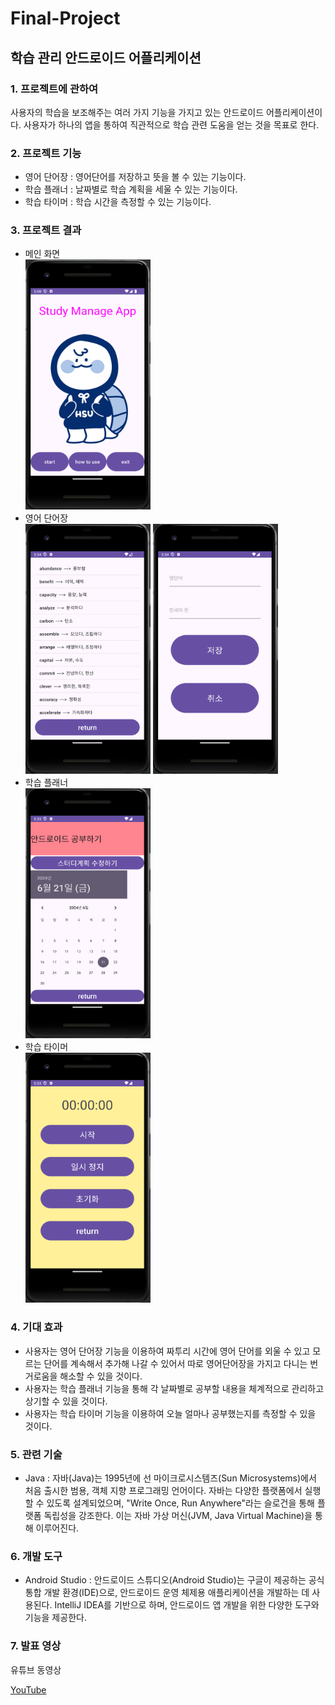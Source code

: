 # Final-Project

## 학습 관리 안드로이드 어플리케이션

### 1. 프로젝트에 관하여
  사용자의 학습을 보조해주는 여러 가지 기능을 가지고 있는 안드로이드 어플리케이션이다.
  사용자가 하나의 앱을 통하여 직관적으로 학습 관련 도움을 얻는 것을 목표로 한다.
### 2. 프로젝트 기능
- 영어 단어장 : 영어단어를 저장하고 뜻을 볼 수 있는 기능이다.
- 학습 플래너 : 날짜별로 학습 계획을 세울 수 있는 기능이다.
- 학습 타이머 : 학습 시간을 측정할 수 있는 기능이다.
### 3. 프로젝트 결과
- 메인 화면 <br> <img src="images/main.png" width="200" height="400" />
- 영어 단어장 <br> <img src="images/word1.png" width="200" height="400" />  <img src="images/word2.png" width="200" height="400" />
- 학습 플래너 <br> <img src="images/plan.png" width="200" height="400" />
- 학습 타이머 <br> <img src="images/timer.png" width="200" height="400" />
### 4. 기대 효과
- 사용자는 영어 단어장 기능을 이용하여 짜투리 시간에 영어 단어를 외울 수 있고 모르는 단어를 계속해서 추가해 나갈 수 있어서 따로 영어단어장을 가지고 다니는 번거로움을 해소할 수 있을 것이다.
- 사용자는 학습 플래너 기능을 통해 각 날짜별로 공부할 내용을 체계적으로 관리하고 상기할 수 있을 것이다.
- 사용자는 학습 타이머 기능을 이용하여 오늘 얼마나 공부했는지를 측정할 수 있을 것이다.
### 5. 관련 기술
- Java : 자바(Java)는 1995년에 선 마이크로시스템즈(Sun Microsystems)에서 처음 출시한 범용, 객체 지향 프로그래밍 언어이다. 자바는 다양한 플랫폼에서 실행할 수 있도록 설계되었으며, "Write Once, Run Anywhere"라는 슬로건을 통해 플랫폼 독립성을 강조한다. 이는 자바 가상 머신(JVM, Java Virtual Machine)을 통해 이루어진다.
### 6. 개발 도구
- Android Studio : 안드로이드 스튜디오(Android Studio)는 구글이 제공하는 공식 통합 개발 환경(IDE)으로, 안드로이드 운영 체제용 애플리케이션을 개발하는 데 사용된다. IntelliJ IDEA를 기반으로 하며, 안드로이드 앱 개발을 위한 다양한 도구와 기능을 제공한다.
### 7. 발표 영상
  유튜브 동영상

  [YouTube](https://www.youtube.com/watch?v=fpBYIk8nWIk)
